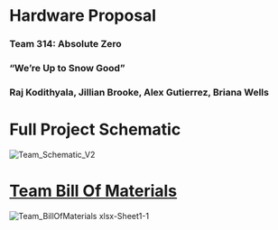 # Hardware Proposal

### Team 314: Absolute Zero

### “We’re Up to Snow Good”

### Raj Kodithyala, Jillian Brooke, Alex Gutierrez, Briana Wells

# Full Project Schematic
![Team_Schematic_V2](https://github.com/Abs0lute-Zer0/AbsoluteZero.github.io/assets/156858888/e2dcfff7-42f2-44ea-b353-a81dcf872ced)

# [Team Bill Of Materials](https://docs.google.com/spreadsheets/d/1tEgSocMg7p1WsBFgXyOm4MPM_7w9kUdD/edit?usp=sharing&ouid=118237344388299811111&rtpof=true&sd=true) 
![Team_BillOfMaterials xlsx-Sheet1-1](https://github.com/Abs0lute-Zer0/AbsoluteZero.github.io/assets/135275139/3e3da93b-bb45-497c-af5e-22185401c795)
